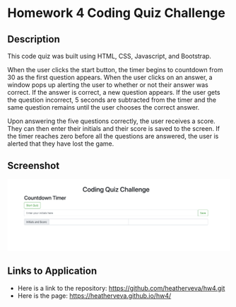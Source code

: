 # Homework 4 Coding Quiz Challenge

## Description

This code quiz was built using HTML, CSS, Javascript, and Bootstrap.

When the user clicks the start button, the timer begins to countdown from 30 as the first question appears. When the user clicks on an answer, a window pops up alerting the user to whether or not their answer was correct. If the answer is correct, a new question appears. If the user gets the question incorrect, 5 seconds are subtracted from the timer and the same question remains until the user chooses the correct answer.

Upon answering the five questions correctly, the user receives a score. They can then enter their initials and their score is saved to the screen. If the timer reaches zero before all the questions are answered, the user is alerted that they have lost the game.

## Screenshot

![This is an image of the deployed coding quiz as it appears when the user first clicks on the link.](assets/codingquiz.png)

## Links to Application

- Here is a link to the repository: https://github.com/heatherveva/hw4.git
- Here is the page: https://heatherveva.github.io/hw4/

